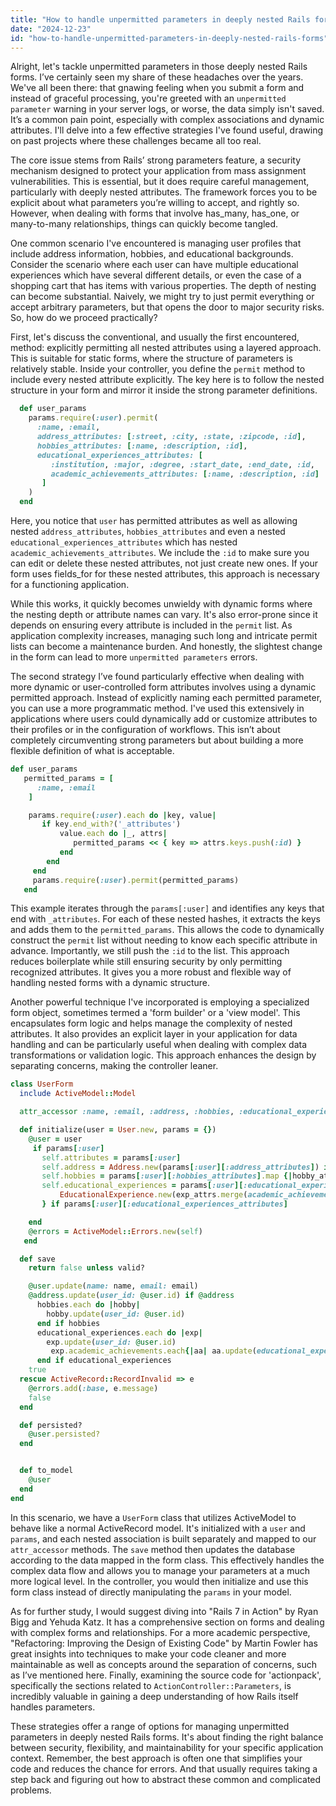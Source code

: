```yaml
---
title: "How to handle unpermitted parameters in deeply nested Rails forms?"
date: "2024-12-23"
id: "how-to-handle-unpermitted-parameters-in-deeply-nested-rails-forms"
---
```


Alright, let's tackle unpermitted parameters in those deeply nested Rails forms. I’ve certainly seen my share of these headaches over the years. We've all been there: that gnawing feeling when you submit a form and instead of graceful processing, you're greeted with an `unpermitted parameter` warning in your server logs, or worse, the data simply isn't saved. It’s a common pain point, especially with complex associations and dynamic attributes. I'll delve into a few effective strategies I've found useful, drawing on past projects where these challenges became all too real.

The core issue stems from Rails’ strong parameters feature, a security mechanism designed to protect your application from mass assignment vulnerabilities. This is essential, but it does require careful management, particularly with deeply nested attributes. The framework forces you to be explicit about what parameters you’re willing to accept, and rightly so. However, when dealing with forms that involve has_many, has_one, or many-to-many relationships, things can quickly become tangled.

One common scenario I've encountered is managing user profiles that include address information, hobbies, and educational backgrounds. Consider the scenario where each user can have multiple educational experiences which have several different details, or even the case of a shopping cart that has items with various properties. The depth of nesting can become substantial. Naively, we might try to just permit everything or accept arbitrary parameters, but that opens the door to major security risks. So, how do we proceed practically?

First, let's discuss the conventional, and usually the first encountered, method: explicitly permitting all nested attributes using a layered approach. This is suitable for static forms, where the structure of parameters is relatively stable. Inside your controller, you define the `permit` method to include every nested attribute explicitly. The key here is to follow the nested structure in your form and mirror it inside the strong parameter definitions.

```ruby
  def user_params
    params.require(:user).permit(
      :name, :email,
      address_attributes: [:street, :city, :state, :zipcode, :id],
      hobbies_attributes: [:name, :description, :id],
      educational_experiences_attributes: [
         :institution, :major, :degree, :start_date, :end_date, :id,
         academic_achievements_attributes: [:name, :description, :id]
       ]
    )
  end
```

Here, you notice that `user` has permitted attributes as well as allowing nested `address_attributes`, `hobbies_attributes` and even a nested `educational_experiences_attributes` which has nested `academic_achievements_attributes`. We include the `:id` to make sure you can edit or delete these nested attributes, not just create new ones. If your form uses fields_for for these nested attributes, this approach is necessary for a functioning application.

While this works, it quickly becomes unwieldy with dynamic forms where the nesting depth or attribute names can vary. It's also error-prone since it depends on ensuring every attribute is included in the `permit` list. As application complexity increases, managing such long and intricate permit lists can become a maintenance burden. And honestly, the slightest change in the form can lead to more `unpermitted parameters` errors.

The second strategy I’ve found particularly effective when dealing with more dynamic or user-controlled form attributes involves using a dynamic permitted approach. Instead of explicitly naming each permitted parameter, you can use a more programmatic method. I've used this extensively in applications where users could dynamically add or customize attributes to their profiles or in the configuration of workflows. This isn’t about completely circumventing strong parameters but about building a more flexible definition of what is acceptable.

```ruby
def user_params
   permitted_params = [
      :name, :email
    ]

    params.require(:user).each do |key, value|
       if key.end_with?('_attributes')
           value.each do |_, attrs|
              permitted_params << { key => attrs.keys.push(:id) }
           end
        end
     end
     params.require(:user).permit(permitted_params)
   end
```

This example iterates through the `params[:user]` and identifies any keys that end with `_attributes`. For each of these nested hashes, it extracts the keys and adds them to the `permitted_params`. This allows the code to dynamically construct the `permit` list without needing to know each specific attribute in advance. Importantly, we still push the `:id` to the list. This approach reduces boilerplate while still ensuring security by only permitting recognized attributes. It gives you a more robust and flexible way of handling nested forms with a dynamic structure.

Another powerful technique I've incorporated is employing a specialized form object, sometimes termed a 'form builder' or a 'view model'. This encapsulates form logic and helps manage the complexity of nested attributes. It also provides an explicit layer in your application for data handling and can be particularly useful when dealing with complex data transformations or validation logic. This approach enhances the design by separating concerns, making the controller leaner.

```ruby
class UserForm
  include ActiveModel::Model

  attr_accessor :name, :email, :address, :hobbies, :educational_experiences

  def initialize(user = User.new, params = {})
    @user = user
     if params[:user]
       self.attributes = params[:user]
       self.address = Address.new(params[:user][:address_attributes]) if params[:user][:address_attributes]
       self.hobbies = params[:user][:hobbies_attributes].map {|hobby_attrs| Hobby.new(hobby_attrs)} if params[:user][:hobbies_attributes]
       self.educational_experiences = params[:user][:educational_experiences_attributes].map { |exp_attrs|
           EducationalExperience.new(exp_attrs.merge(academic_achievements: exp_attrs[:academic_achievements_attributes].map{|aa_attrs| AcademicAchievement.new(aa_attrs)} if exp_attrs[:academic_achievements_attributes] ) )
       } if params[:user][:educational_experiences_attributes]

    end
    @errors = ActiveModel::Errors.new(self)
   end

  def save
    return false unless valid?

    @user.update(name: name, email: email)
    @address.update(user_id: @user.id) if @address
      hobbies.each do |hobby|
        hobby.update(user_id: @user.id)
      end if hobbies
      educational_experiences.each do |exp|
        exp.update(user_id: @user.id)
         exp.academic_achievements.each{|aa| aa.update(educational_experience_id: exp.id) } if exp.academic_achievements
      end if educational_experiences
    true
  rescue ActiveRecord::RecordInvalid => e
    @errors.add(:base, e.message)
    false
  end

  def persisted?
    @user.persisted?
  end


  def to_model
    @user
  end
end

```

In this scenario, we have a `UserForm` class that utilizes ActiveModel to behave like a normal ActiveRecord model. It's initialized with a `user` and `params`, and each nested association is built separately and mapped to our `attr_accessor` methods. The `save` method then updates the database according to the data mapped in the form class. This effectively handles the complex data flow and allows you to manage your parameters at a much more logical level. In the controller, you would then initialize and use this form class instead of directly manipulating the `params` in your model.

As for further study, I would suggest diving into "Rails 7 in Action" by Ryan Bigg and Yehuda Katz. It has a comprehensive section on forms and dealing with complex forms and relationships. For a more academic perspective, "Refactoring: Improving the Design of Existing Code" by Martin Fowler has great insights into techniques to make your code cleaner and more maintainable as well as concepts around the separation of concerns, such as I’ve mentioned here. Finally, examining the source code for 'actionpack', specifically the sections related to `ActionController::Parameters`, is incredibly valuable in gaining a deep understanding of how Rails itself handles parameters.

These strategies offer a range of options for managing unpermitted parameters in deeply nested Rails forms. It's about finding the right balance between security, flexibility, and maintainability for your specific application context. Remember, the best approach is often one that simplifies your code and reduces the chance for errors. And that usually requires taking a step back and figuring out how to abstract these common and complicated problems.
